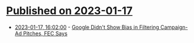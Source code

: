 # [Published on 2023-01-17](index.md)

* [2023-01-17, 16:02:00](https://tech.slashdot.org/story/23/01/17/1558253/google-didnt-show-bias-in-filtering-campaign-ad-pitches-fec-says?utm_source=rss1.0mainlinkanon&utm_medium=feed) - [Google Didn't Show Bias in Filtering Campaign-Ad Pitches, FEC Says](https://tech.slashdot.org/story/23/01/17/1558253/google-didnt-show-bias-in-filtering-campaign-ad-pitches-fec-says?utm_source=rss1.0mainlinkanon&utm_medium=feed)
